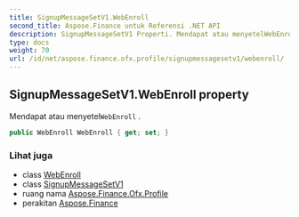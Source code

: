 ```yaml
---
title: SignupMessageSetV1.WebEnroll
second_title: Aspose.Finance untuk Referensi .NET API
description: SignupMessageSetV1 Properti. Mendapat atau menyetelWebEnroll .
type: docs
weight: 70
url: /id/net/aspose.finance.ofx.profile/signupmessagesetv1/webenroll/
---
```

## SignupMessageSetV1.WebEnroll property

Mendapat atau menyetel`WebEnroll` .

```csharp
public WebEnroll WebEnroll { get; set; }
```

### Lihat juga

* class [WebEnroll](../../webenroll/)
* class [SignupMessageSetV1](../)
* ruang nama [Aspose.Finance.Ofx.Profile](../../signupmessagesetv1/)
* perakitan [Aspose.Finance](../../../)


